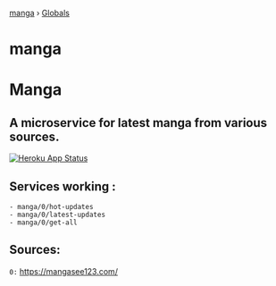 [manga](README.md) › [Globals](globals.md)

# manga

# Manga 
## A microservice for latest manga from various sources.

[![Heroku App Status](https://heroku-shields.herokuapp.com/manganode)](https://manganode.herokuapp.com)

## Services working :

```
- manga/0/hot-updates
- manga/0/latest-updates
- manga/0/get-all
```

## Sources:

`0:` https://mangasee123.com/
